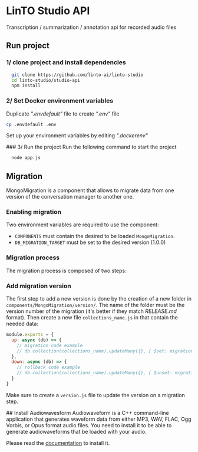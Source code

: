 # LinTO Studio API
Transcription / summarization / annotation api for recorded audio files 

## Run project
### 1/ clone project and install dependencies
```bash
  git clone https://github.com/linto-ai/linto-studio
  cd linto-studio/studio-api
  npm install
```
### 2/ Set Docker environment variables
Duplicate *".envdefault"* file to create *".env"* file
```bash
cp .envdefault .env
```
Set up your environment variables by editing *".dockerenv"*

### 3/ Run the project
Run the following command to start the project
```bash
  node app.js
```

## Migration
MongoMigration is a component that allows to migrate data from one version of the conversation manager to another one.

### Enabling migration
Two environment variables are required to use the component:
- `COMPONENTS` must contain the desired to be loaded  `MongoMigration`.
- `DB_MIGRATION_TARGET` must be set to the desired version (1.0.0)

### Migration process
The migration process is composed of two steps:

### Add migration version
The first step to add a new version is done by the creation of a new folder in `components/MongoMigration/version/`. The name of the folder must be the version number of the migration (it's better if they match *RELEASE.md* format). Then create a new file `collections_name.js` in that contain the needed data:

```javascript
module.exports = {
  up: async (db) => {
    // migration code example
    // db.collection(collections_name).updateMany({}, { $set: migration_update })
  },
  down: async (db) => {
    // rollback code example
    // db.collection(collections_name).updateMany({}, { $unset: migration_update })
  }
}
```

Make sure to create a `version.js` file to update the version on a migration step.

## Install Audiowavesform
Audiowaveform is a C++ command-line application that generates waveform data from either MP3, WAV, FLAC, Ogg Vorbis, or Opus format audio files.
You need to install it to be able to generate audiowaveforms that be loaded with your audio.

Please read the [documentation](https://github.com/bbc/audiowaveform) to install it.
